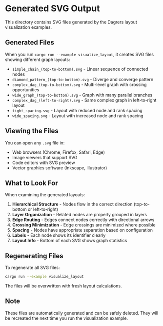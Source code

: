 # Generated SVG Output

This directory contains SVG files generated by the Dagrers layout visualization examples.

## Generated Files

When you run `cargo run --example visualize_layout`, it creates SVG files showing different graph layouts:

- `simple_chain_(top-to-bottom).svg` - Linear sequence of connected nodes
- `diamond_pattern_(top-to-bottom).svg` - Diverge and converge pattern  
- `complex_dag_(top-to-bottom).svg` - Multi-level graph with crossing opportunities
- `wide_graph_(top-to-bottom).svg` - Graph with many parallel branches
- `complex_dag_(left-to-right).svg` - Same complex graph in left-to-right layout
- `tight_spacing.svg` - Layout with reduced node and rank spacing
- `wide_spacing.svg` - Layout with increased node and rank spacing

## Viewing the Files

You can open any `.svg` file in:
- Web browsers (Chrome, Firefox, Safari, Edge)
- Image viewers that support SVG
- Code editors with SVG preview
- Vector graphics software (Inkscape, Illustrator)

## What to Look For

When examining the generated layouts:

1. **Hierarchical Structure** - Nodes flow in the correct direction (top-to-bottom or left-to-right)
2. **Layer Organization** - Related nodes are properly grouped in layers
3. **Edge Routing** - Edges connect nodes correctly with directional arrows
4. **Crossing Minimization** - Edge crossings are minimized where possible
5. **Spacing** - Nodes have appropriate separation based on configuration
6. **Labels** - Each node shows its identifier clearly
7. **Layout Info** - Bottom of each SVG shows graph statistics

## Regenerating Files

To regenerate all SVG files:

```bash
cargo run --example visualize_layout
```

The files will be overwritten with fresh layout calculations.

## Note

These files are automatically generated and can be safely deleted. They will be recreated the next time you run the visualization example.